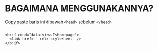 # BAGAIMANA MENGGUNAKANNYA?

Copy paste baris ini dibawah `<head>` sebelum `</head>`

<code>
&lt;b:if cond="data:view.IsHomepage"&gt;
  &lt;link href="" rel="stylesheet" /&gt;
&lt;/b:if&gt;
</code>